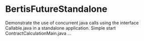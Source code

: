 # BertisFutureStandalone
Demonstrate the use of concurrent java calls using the interface Callable.java in a standalone application.
Simple start ContractCalculationMain.java ...
